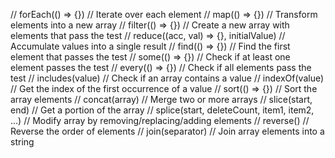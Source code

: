 // forEach(() => {}) // Iterate over each element
// map(() => {}) // Transform elements into a new array
// filter(() => {}) // Create a new array with elements that pass the test
// reduce((acc, val) => {}, initialValue) // Accumulate values into a single result
// find(() => {}) // Find the first element that passes the test
// some(() => {}) // Check if at least one element passes the test
// every(() => {}) // Check if all elements pass the test
// includes(value) // Check if an array contains a value
// indexOf(value) // Get the index of the first occurrence of a value
// sort(() => {}) // Sort the array elements
// concat(array) // Merge two or more arrays
// slice(start, end) // Get a portion of the array
// splice(start, deleteCount, item1, item2, ...) // Modify array by removing/replacing/adding elements
// reverse() // Reverse the order of elements
// join(separator) // Join array elements into a string